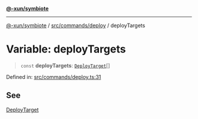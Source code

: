 [**@-xun/symbiote**](../../../../README.md)

***

[@-xun/symbiote](../../../../README.md) / [src/commands/deploy](../README.md) / deployTargets

# Variable: deployTargets

> `const` **deployTargets**: [`DeployTarget`](../enumerations/DeployTarget.md)[]

Defined in: [src/commands/deploy.ts:31](https://github.com/Xunnamius/symbiote/blob/090a7857a95973f8ad6febe2e79edda5e1f32856/src/commands/deploy.ts#L31)

## See

[DeployTarget](../enumerations/DeployTarget.md)
